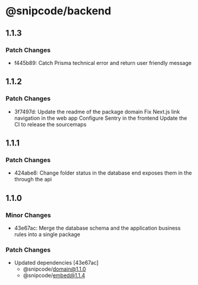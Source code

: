 # @snipcode/backend

## 1.1.3

### Patch Changes

- f445b89: Catch Prisma technical error and return user friendly message

## 1.1.2

### Patch Changes

- 3f7497d: Update the readme of the package domain
  Fix Next.js link navigation in the web app
  Configure Sentry in the frontend
  Update the CI to release the sourcemaps

## 1.1.1

### Patch Changes

- 424abe8: Change folder status in the database end exposes them in the through the api

## 1.1.0

### Minor Changes

- 43e67ac: Merge the database schema and the application business rules into a single package

### Patch Changes

- Updated dependencies [43e67ac]
  - @snipcode/domain@1.1.0
  - @snipcode/embed@1.1.4
